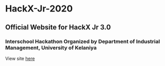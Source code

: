 # HackX-Jr-2020
## Official Website for HackX Jr 3.0
### Interschool Hackathon Organized by Department of Industrial Management, University of Kelaniya


View site [here](https://sriyabro.github.io/HackX-Jr-2020/)

